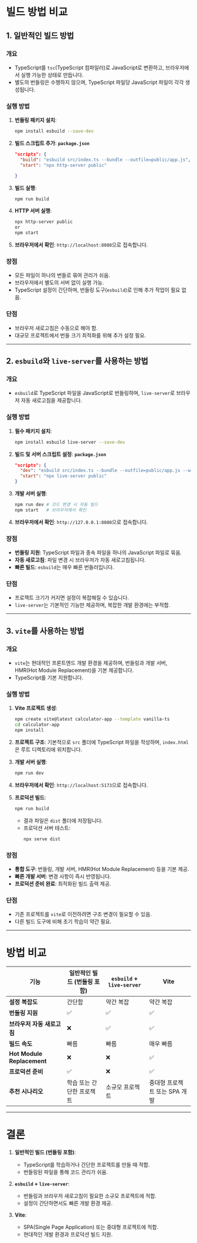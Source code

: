
# **빌드 방법 비교**

## 1. **일반적인 빌드 방법**

### 개요
- TypeScript를 `tsc`(TypeScript 컴파일러)로 JavaScript로 변환하고, 브라우저에서 실행 가능한 상태로 만듭니다.
- 별도의 번들링은 수행하지 않으며, TypeScript 파일당 JavaScript 파일이 각각 생성됩니다.

### 실행 방법
1. **번들링 패키지 설치**:
   ```bash
   npm install esbuild --save-dev
   ```

2. **빌드 스크립트 추가**:
   **`package.json`**
   ```json
   "scripts": {
     "build": "esbuild src/index.ts --bundle --outfile=public/app.js",
     "start": "npx http-server public"

   }
   ```

3. **빌드 실행**:
   ```bash
   npm run build
   ```

4. **HTTP 서버 실행**:
   ```bash
   npx http-server public
   or
   npm start
   ```

5. **브라우저에서 확인**:
   `http://localhost:8080`으로 접속합니다.

### 장점
- 모든 파일이 하나의 번들로 묶여 관리가 쉬움.
- 브라우저에서 별도의 서버 없이 실행 가능.
- TypeScript 설정이 간단하며, 번들링 도구(`esbuild`)로 인해 추가 작업이 필요 없음.

### 단점
- 브라우저 새로고침은 수동으로 해야 함.
- 대규모 프로젝트에서 번들 크기 최적화를 위해 추가 설정 필요.

---

## 2. **`esbuild`와 `live-server`를 사용하는 방법**

### 개요
- `esbuild`로 TypeScript 파일을 JavaScript로 번들링하며, `live-server`로 브라우저 자동 새로고침을 제공합니다.

### 실행 방법
1. **필수 패키지 설치**:
   ```bash
   npm install esbuild live-server --save-dev
   ```

2. **빌드 및 서버 스크립트 설정**:
   **`package.json`**
   ```json
   "scripts": {
     "dev": "esbuild src/index.ts --bundle --outfile=public/app.js --watch",
     "start": "npx live-server public"
   }
   ```

3. **개발 서버 실행**:
   ```bash
   npm run dev # 코드 변경 시 자동 빌드
   npm start   # 브라우저에서 확인
   ```

4. **브라우저에서 확인**:
   `http://127.0.0.1:8080`으로 접속합니다.

### 장점
- **번들링 지원**: TypeScript 파일과 종속 파일을 하나의 JavaScript 파일로 묶음.
- **자동 새로고침**: 파일 변경 시 브라우저가 자동 새로고침됩니다.
- **빠른 빌드**: `esbuild`는 매우 빠른 번들러입니다.

### 단점
- 프로젝트 크기가 커지면 설정이 복잡해질 수 있습니다.
- `live-server`는 기본적인 기능만 제공하며, 복잡한 개발 환경에는 부적합.

---

## 3. **`vite`를 사용하는 방법**

### 개요
- `vite`는 현대적인 프론트엔드 개발 환경을 제공하며, 번들링과 개발 서버, HMR(Hot Module Replacement)을 기본 제공합니다.
- TypeScript를 기본 지원합니다.

### 실행 방법
1. **Vite 프로젝트 생성**:
   ```bash
   npm create vite@latest calculator-app --template vanilla-ts
   cd calculator-app
   npm install
   ```

2. **프로젝트 구조**:
   기본적으로 `src` 폴더에 TypeScript 파일을 작성하며, `index.html`은 루트 디렉토리에 위치합니다.

3. **개발 서버 실행**:
   ```bash
   npm run dev
   ```

4. **브라우저에서 확인**:
   `http://localhost:5173`으로 접속합니다.

5. **프로덕션 빌드**:
   ```bash
   npm run build
   ```
   - 결과 파일은 `dist` 폴더에 저장됩니다.
   - 프로덕션 서버 테스트:
     ```bash
     npx serve dist
     ```

### 장점
- **통합 도구**: 번들링, 개발 서버, HMR(Hot Module Replacement) 등을 기본 제공.
- **빠른 개발 서버**: 변경 사항이 즉시 반영됩니다.
- **프로덕션 준비 완료**: 최적화된 빌드 출력 제공.

### 단점
- 기존 프로젝트를 `vite`로 이전하려면 구조 변경이 필요할 수 있음.
- 다른 빌드 도구에 비해 초기 학습이 약간 필요.

---
# **방법 비교**

| **기능**              | **일반적인 빌드 (번들링 포함)** | **`esbuild` + `live-server`** | **Vite**                           |
|-----------------------|-------------------------------|--------------------------------|------------------------------------|
| **설정 복잡도**        | 간단함                         | 약간 복잡                       | 약간 복잡                           |
| **번들링 지원**         | ✅                             | ✅                              | ✅                                 |
| **브라우저 자동 새로고침** | ❌                             | ✅                              | ✅                                 |
| **빌드 속도**           | 빠름                           | 빠름                            | 매우 빠름                          |
| **Hot Module Replacement** | ❌                             | ❌                              | ✅                                 |
| **프로덕션 준비**        | ✅                             | ❌                              | ✅                                 |
| **추천 시나리오**       | 학습 또는 간단한 프로젝트       | 소규모 프로젝트                 | 중대형 프로젝트 또는 SPA 개발       |

---

# **결론**

1. **일반적인 빌드 (번들링 포함)**:
   - TypeScript를 학습하거나 간단한 프로젝트를 만들 때 적합.
   - 번들링된 파일을 통해 코드 관리가 쉬움.

2. **`esbuild` + `live-server`**:
   - 번들링과 브라우저 새로고침이 필요한 소규모 프로젝트에 적합.
   - 설정이 간단하면서도 빠른 개발 환경 제공.

3. **Vite**:
   - SPA(Single Page Application) 또는 중대형 프로젝트에 적합.
   - 현대적인 개발 환경과 프로덕션 빌드 지원.
